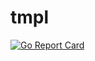 # tmpl

[![Go Report Card](https://goreportcard.com/badge/github.com/jimmysawczuk/tmpl)](https://goreportcard.com/report/github.com/jimmysawczuk/tmpl)
